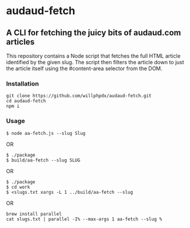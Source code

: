 # audaud-fetch

## A CLI for fetching the juicy bits of audaud.com articles

This repository contains a Node script that fetches the full HTML article identified by the given slug. The script then filters the article down to just the article itself using the #content-area selector from the DOM.

### Installation

```
git clone https://github.com/willphpdx/audaud-fetch.git
cd audaud-fetch
npm i
```
### Usage

```
$ node aa-fetch.js --slug Slug
```

OR

```
$ ./package
$ build/aa-fetch --slug SLUG
```

OR

```
$ ./package
$ cd work
$ <slugs.txt xargs -L 1 ../build/aa-fetch --slug
```

OR

```
brew install parallel
cat slugs.txt | parallel -I% --max-args 1 aa-fetch --slug %
```
